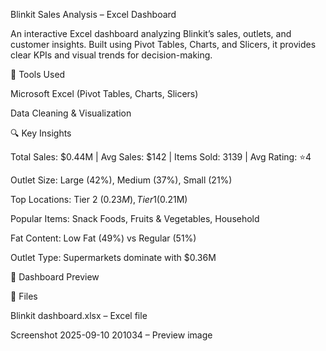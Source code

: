Blinkit Sales Analysis – Excel Dashboard

An interactive Excel dashboard analyzing Blinkit’s sales, outlets, and customer insights. Built using Pivot Tables, Charts, and Slicers, it provides clear KPIs and visual trends for decision-making.

🚀 Tools Used

Microsoft Excel (Pivot Tables, Charts, Slicers)

Data Cleaning & Visualization

🔍 Key Insights

Total Sales: $0.44M | Avg Sales: $142 | Items Sold: 3139 | Avg Rating: ⭐4

Outlet Size: Large (42%), Medium (37%), Small (21%)

Top Locations: Tier 2 ($0.23M), Tier 1 ($0.21M)

Popular Items: Snack Foods, Fruits & Vegetables, Household

Fat Content: Low Fat (49%) vs Regular (51%)

Outlet Type: Supermarkets dominate with $0.36M

📸 Dashboard Preview

📂 Files

Blinkit dashboard.xlsx – Excel file

Screenshot 2025-09-10 201034 – Preview image
